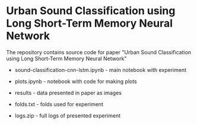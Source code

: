 # Urban Sound Classification using Long Short-Term Memory Neural Network

The repository contains source code for paper "Urban Sound Classification using Long Short-Term Memory Neural Network"

* sound-classification-cnn-lstm.ipynb - main notebook with experiment
* plots.ipynb - notebook with code for making plots

* results - data presented in paper as images

* folds.txt - folds used for experiment

* logs.zip - full logs of presented experiment
